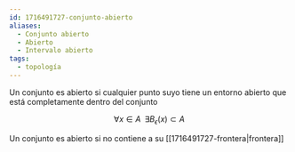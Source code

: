 ```yaml
---
id: 1716491727-conjunto-abierto
aliases:
  - Conjunto abierto
  - Abierto
  - Intervalo abierto
tags:
  - topología
---
```


Un conjunto es abierto si cualquier punto suyo tiene un entorno abierto que está completamente dentro del conjunto

$$\forall x \in A \;\;\exists B_{\epsilon}(x) \subset A$$

Un conjunto es abierto si no contiene a su [[1716491727-frontera|frontera]]